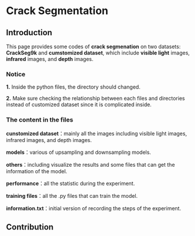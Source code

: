 # Crack Segmentation

## Introduction

This page provides some codes of **crack segmenation** on two datasets: **CrackSeg9k** and **cumstomized dataset**, which include **visible light** images, **infrared** images, and **depth** images.

### Notice

**1.** Inside the python files, the directory should changed.

**2.** Make sure checking the relationship between each files and directories instead of customized dataset since it is complicated inside.

### The content in the files

**cunstomized dataset**：mainly all the images including visible light images, infrared images, and depth images.

**models**：various of upsampling and downsampling models.

**others**：including visualize the results and some files that can get the information of the model.

**performance**：all the statistic during the experiment.

**training files**：all the .py files that can train the model.

**information.txt**：initial version of recording the steps of the experiment.

## Contribution

